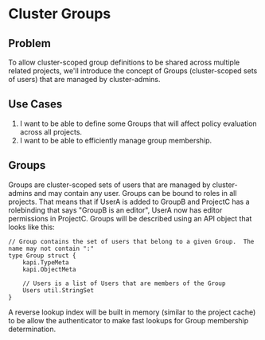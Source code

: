 # Cluster Groups

## Problem
To allow cluster-scoped group definitions to be shared across multiple related projects, we'll introduce the concept of Groups (cluster-scoped sets of users) that are managed by cluster-admins.


## Use Cases
 1.  I want to be able to define some Groups that will affect policy evaluation across all projects.
 1.  I want to be able to efficiently manage group membership.


## Groups
Groups are cluster-scoped sets of users that are managed by cluster-admins and may contain any user.  Groups can be bound to roles in all projects.  That means that if UserA is added to GroupB and ProjectC has a rolebinding that says "GroupB is an editor", UserA now has editor permissions in ProjectC.  Groups will be described using an API object that looks like this:
```
// Group contains the set of users that belong to a given Group.  The name may not contain ":"
type Group struct {
    kapi.TypeMeta
    kapi.ObjectMeta

    // Users is a list of Users that are members of the Group
    Users util.StringSet
}
```

A reverse lookup index will be built in memory (similar to the project cache) to be allow the authenticator to make fast lookups for Group membership determination.
